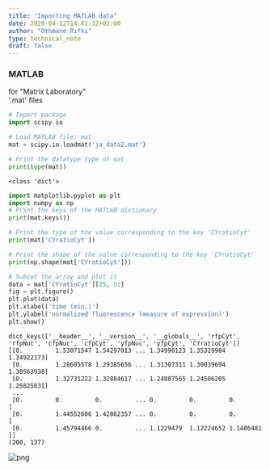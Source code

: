 ```yaml
---
title: "Importing MATLAB data"
date: 2020-04-12T14:41:32+02:00
author: "Othmane Rifki"
type: technical_note
draft: false
---
```

### MATLAB
for "Matrix Laboratory"     
'.mat' files



```python
# Import package
import scipy.io

# Load MATLAB file: mat
mat = scipy.io.loadmat('ja_data2.mat')

# Print the datatype type of mat
print(type(mat))

```

    <class 'dict'>



```python
import matplotlib.pyplot as plt
import numpy as np
# Print the keys of the MATLAB dictionary
print(mat.keys())

# Print the type of the value corresponding to the key 'CYratioCyt'
print(mat['CYratioCyt'])

# Print the shape of the value corresponding to the key 'CYratioCyt'
print(np.shape(mat['CYratioCyt']))

# Subset the array and plot it
data = mat['CYratioCyt'][25, 5:]
fig = plt.figure()
plt.plot(data)
plt.xlabel('time (min.)')
plt.ylabel('normalized fluorescence (measure of expression)')
plt.show()

```

    dict_keys(['__header__', '__version__', '__globals__', 'rfpCyt', 'rfpNuc', 'cfpNuc', 'cfpCyt', 'yfpNuc', 'yfpCyt', 'CYratioCyt'])
    [[0.         1.53071547 1.54297013 ... 1.34990123 1.35329984 1.34922173]
     [0.         1.28605578 1.29385656 ... 1.31307311 1.30039694 1.30563938]
     [0.         1.32731222 1.32884617 ... 1.24887565 1.24506205 1.25825831]
     ...
     [0.         0.         0.         ... 0.         0.         0.        ]
     [0.         1.44552606 1.42862357 ... 0.         0.         0.        ]
     [0.         1.45794466 0.         ... 1.1229479  1.12224652 1.1486481 ]]
    (200, 137)



    
![png](loadmatlab_3_1.png)
    



```python

```
